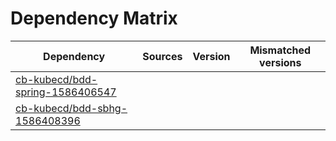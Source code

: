# Dependency Matrix

Dependency | Sources | Version | Mismatched versions
---------- | ------- | ------- | -------------------
[cb-kubecd/bdd-spring-1586406547](https://github.com/cb-kubecd/bdd-spring-1586406547.git) |  | []() | 
[cb-kubecd/bdd-sbhg-1586408396](https://github.com/cb-kubecd/bdd-sbhg-1586408396.git) |  | []() | 
